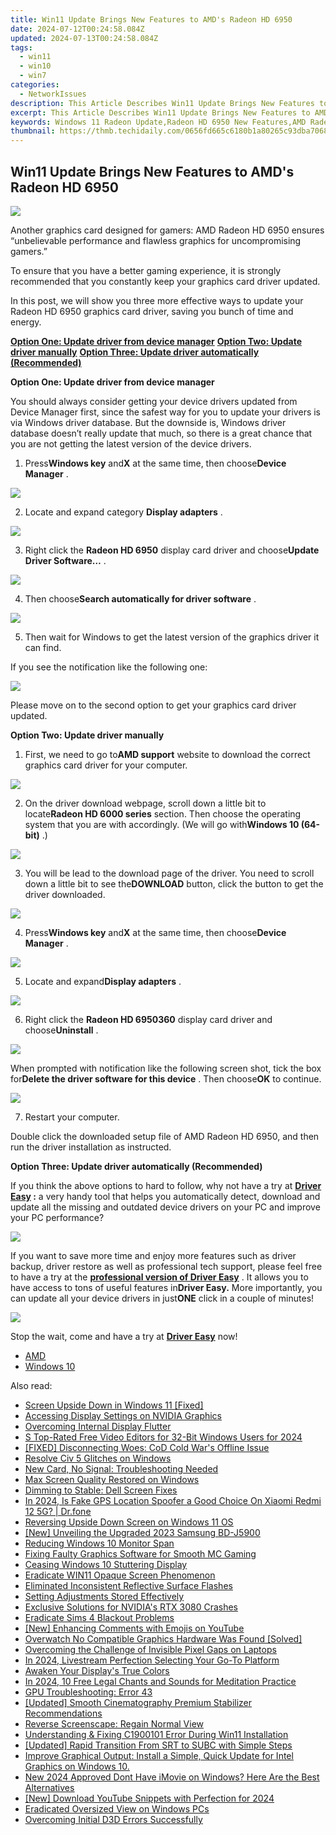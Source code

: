 ```yaml
---
title: Win11 Update Brings New Features to AMD's Radeon HD 6950
date: 2024-07-12T00:24:58.084Z
updated: 2024-07-13T00:24:58.084Z
tags:
  - win11
  - win10
  - win7
categories:
  - NetworkIssues
description: This Article Describes Win11 Update Brings New Features to AMD's Radeon HD 6950
excerpt: This Article Describes Win11 Update Brings New Features to AMD's Radeon HD 6950
keywords: Windows 11 Radeon Update,Radeon HD 6950 New Features,AMD Radeon Graphics Card Upgrade,Latest Windows 11 Graphic Enhancements,AMD's Performance Improvement in Win11,Advanced Gaming Capabilities of Radeon 6950,Optimized Display Settings for Radeon HD 6950
thumbnail: https://thmb.techidaily.com/0656fd665c6180b1a80265c93dba7068c3a0cbd851c23bc5b8909b9f9daa190b.jpg
---
```


## Win11 Update Brings New Features to AMD's Radeon HD 6950

![](https://images.drivereasy.com/wp-content/uploads/2017/01/img_587c9381d5cd7.jpg)
  
 Another graphics card designed for gamers: AMD Radeon HD 6950 ensures “unbelievable performance and flawless graphics for uncompromising gamers.”
  
 To ensure that you have a better gaming experience, it is strongly recommended that you constantly keep your graphics card driver updated.
  
 In this post, we will show you three more effective ways to update your Radeon HD 6950 graphics card driver, saving you bunch of time and energy.  
  
[**Option One: Update driver from device manager**](#1)
[**Option Two: Update driver manually**](#2)
[**Option Three: Update driver automatically (Recommended)**](#3)
  
 **Option One: Update driver from device manager**
  
 You should always consider getting your device drivers updated from Device Manager first, since the safest way for you to update your drivers is via Windows driver database. But the downside is, Windows driver database doesn’t really update that much, so there is a great chance that you are not getting the latest version of the device drivers.
  
 1) Press**Windows key** and**X** at the same time, then choose**Device Manager** .
  
![](https://images.drivereasy.com/wp-content/uploads/2017/01/img_586b799d15ed0.png)

 2) Locate and expand category **Display adapters** .
  
![](https://images.drivereasy.com/wp-content/uploads/2016/12/img_58633888b815f.jpg)

 3) Right click the **Radeon HD 6950**  display card driver and choose**Update Driver Software…** .  
  
![](https://images.drivereasy.com/wp-content/uploads/2016/12/img_58633adf15869.jpg)
  
 4) Then choose**Search automatically for driver software** .
  
![](https://images.drivereasy.com/wp-content/uploads/2016/12/img_58633bb7037e2.jpg)
  
 5) Then wait for Windows to get the latest version of the graphics driver it can find.
  
 If you see the notification like the following one:  
  
![](https://images.drivereasy.com/wp-content/uploads/2016/12/img_58633c3acc5d9.png)
  
 Please move on to the second option to get your graphics card driver updated.
  
 **Option Two: Update driver manually**
  
 1) First, we need to go to**AMD support** website to download the correct graphics card driver for your computer.
  
![](https://images.drivereasy.com/wp-content/uploads/2017/01/img_587c97e46d334.jpg)
  
 2) On the driver download webpage, scroll down a little bit to locate**Radeon HD 6000 series** section. Then choose the operating system that you are with accordingly. (We will go with**Windows 10 (64-bit)** .)

![](https://images.drivereasy.com/wp-content/uploads/2017/01/img_587c9803865c0.png)

 3) You will be lead to the download page of the driver. You need to scroll down a little bit to see the**DOWNLOAD** button, click the button to get the driver downloaded.  
  
![](https://images.drivereasy.com/wp-content/uploads/2017/01/img_587c9870672e8.jpg)

 4) Press**Windows key** and**X** at the same time, then choose**Device Manager** .
  
![](https://images.drivereasy.com/wp-content/uploads/2016/12/img_58633847649da.png)

 5) Locate and expand**Display adapters** .
  
![](https://images.drivereasy.com/wp-content/uploads/2016/12/img_58633888b815f.jpg)
  
 6) Right click the **Radeon HD 6950360** display card driver and choose**Uninstall** .
  
![](https://images.drivereasy.com/wp-content/uploads/2016/12/img_58633ead50985.jpg)

 When prompted with notification like the following screen shot, tick the box for**Delete the driver software for this device** . Then choose**OK** to continue.
  
![](https://images.drivereasy.com/wp-content/uploads/2016/12/img_5860d243e91ce.png)

 7) Restart your computer.
  
 Double click the downloaded setup file of AMD Radeon HD 6950, and then run the driver installation as instructed.
  
 **Option Three: Update driver automatically (Recommended)**
  
 If you think the above options to hard to follow, why not have a try at **[Driver Easy](https://tools.techidaily.com/drivereasy/download/) :** a very handy tool that helps you automatically detect, download and update all the missing and outdated device drivers on your PC and improve your PC performance?
  
![](https://images.drivereasy.com/wp-content/uploads/2017/04/img_58e89e907fb3f.png)

 If you want to save more time and enjoy more features such as driver backup, driver restore as well as professional tech support, please feel free to have a try at the [**professional version of Driver Easy**](https://tools.techidaily.com/drivereasy/download/) . It allows you to have access to tons of useful features in**Driver Easy.** More importantly, you can update all your device drivers in just**ONE** click in a couple of minutes!
  
![](https://images.drivereasy.com/wp-content/uploads/2017/04/img_58e89f1fa616d.jpg)
  
 Stop the wait, come and have a try at [**Driver Easy**](https://tools.techidaily.com/drivereasy/download/) now!

* [AMD](https://tools.techidaily.com/drivereasy/download/)
* [Windows 10](https://tools.techidaily.com/drivereasy/download/)

<ins class="adsbygoogle"
     style="display:block"
     data-ad-format="autorelaxed"
     data-ad-client="ca-pub-7571918770474297"
     data-ad-slot="1223367746"></ins>



<ins class="adsbygoogle"
     style="display:block"
     data-ad-client="ca-pub-7571918770474297"
     data-ad-slot="8358498916"
     data-ad-format="auto"
     data-full-width-responsive="true"></ins>



<span class="atpl-alsoreadstyle">Also read:</span>
<div><ul>
<li><a href="https://network-issues.techidaily.com/screen-upside-down-in-windows-11-fixed/"><u>Screen Upside Down in Windows 11 [Fixed]</u></a></li>
<li><a href="https://network-issues.techidaily.com/accessing-display-settings-on-nvidia-graphics/"><u>Accessing Display Settings on NVIDIA Graphics</u></a></li>
<li><a href="https://network-issues.techidaily.com/overcoming-internal-display-flutter/"><u>Overcoming Internal Display Flutter</u></a></li>
<li><a href="https://ai-video-tools.techidaily.com/s-top-rated-free-video-editors-for-32-bit-windows-users-for-2024/"><u>S Top-Rated Free Video Editors for 32-Bit Windows Users for 2024</u></a></li>
<li><a href="https://network-issues.techidaily.com/fixed-disconnecting-woes-cod-cold-wars-offline-issue/"><u>[FIXED] Disconnecting Woes: CoD Cold War's Offline Issue</u></a></li>
<li><a href="https://network-issues.techidaily.com/resolve-civ-5-glitches-on-windows/"><u>Resolve Civ 5 Glitches on Windows</u></a></li>
<li><a href="https://network-issues.techidaily.com/new-card-no-signal-troubleshooting-needed/"><u>New Card, No Signal: Troubleshooting Needed</u></a></li>
<li><a href="https://network-issues.techidaily.com/max-screen-quality-restored-on-windows/"><u>Max Screen Quality Restored on Windows</u></a></li>
<li><a href="https://network-issues.techidaily.com/dimming-to-stable-dell-screen-fixes/"><u>Dimming to Stable: Dell Screen Fixes</u></a></li>
<li><a href="https://phone-solutions.techidaily.com/in-2024-is-fake-gps-location-spoofer-a-good-choice-on-xiaomi-redmi-12-5g-drfone-by-drfone-virtual-android/"><u>In 2024, Is Fake GPS Location Spoofer a Good Choice On Xiaomi Redmi 12 5G? | Dr.fone</u></a></li>
<li><a href="https://network-issues.techidaily.com/reversing-upside-down-screen-on-windows-11-os/"><u>Reversing Upside Down Screen on Windows 11 OS</u></a></li>
<li><a href="https://some-guidance.techidaily.com/new-unveiling-the-upgraded-2023-samsung-bd-j5900/"><u>[New] Unveiling the Upgraded 2023 Samsung BD-J5900</u></a></li>
<li><a href="https://network-issues.techidaily.com/reducing-windows-10-monitor-span/"><u>Reducing Windows 10 Monitor Span</u></a></li>
<li><a href="https://network-issues.techidaily.com/fixing-faulty-graphics-software-for-smooth-mc-gaming/"><u>Fixing Faulty Graphics Software for Smooth MC Gaming</u></a></li>
<li><a href="https://network-issues.techidaily.com/ceasing-windows-10-stuttering-display/"><u>Ceasing Windows 10 Stuttering Display</u></a></li>
<li><a href="https://network-issues.techidaily.com/eradicate-win11-opaque-screen-phenomenon/"><u>Eradicate WIN11 Opaque Screen Phenomenon</u></a></li>
<li><a href="https://network-issues.techidaily.com/eliminated-inconsistent-reflective-surface-flashes/"><u>Eliminated Inconsistent Reflective Surface Flashes</u></a></li>
<li><a href="https://network-issues.techidaily.com/setting-adjustments-stored-effectively/"><u>Setting Adjustments Stored Effectively</u></a></li>
<li><a href="https://network-issues.techidaily.com/exclusive-solutions-for-nvidias-rtx-3080-crashes/"><u>Exclusive Solutions for NVIDIA's RTX 3080 Crashes</u></a></li>
<li><a href="https://network-issues.techidaily.com/eradicate-sims-4-blackout-problems/"><u>Eradicate Sims 4 Blackout Problems</u></a></li>
<li><a href="https://youtube-videos.techidaily.com/new-enhancing-comments-with-emojis-on-youtube/"><u>[New] Enhancing Comments with Emojis on YouTube</u></a></li>
<li><a href="https://network-issues.techidaily.com/overwatch-no-compatible-graphics-hardware-was-found-solved/"><u>Overwatch No Compatible Graphics Hardware Was Found [Solved]</u></a></li>
<li><a href="https://network-issues.techidaily.com/overcoming-the-challenge-of-invisible-pixel-gaps-on-laptops/"><u>Overcoming the Challenge of Invisible Pixel Gaps on Laptops</u></a></li>
<li><a href="https://extra-support.techidaily.com/in-2024-livestream-perfection-selecting-your-go-to-platform/"><u>In 2024, Livestream Perfection  Selecting Your Go-To Platform</u></a></li>
<li><a href="https://network-issues.techidaily.com/awaken-your-displays-true-colors/"><u>Awaken Your Display's True Colors</u></a></li>
<li><a href="https://fox-friendly.techidaily.com/in-2024-10-free-legal-chants-and-sounds-for-meditation-practice/"><u>In 2024, 10 Free Legal Chants and Sounds for Meditation Practice</u></a></li>
<li><a href="https://network-issues.techidaily.com/gpu-troubleshooting-error-43/"><u>GPU Troubleshooting: Error 43</u></a></li>
<li><a href="https://facebook-record-videos.techidaily.com/updated-smooth-cinematography-premium-stabilizer-recommendations/"><u>[Updated] Smooth Cinematography  Premium Stabilizer Recommendations</u></a></li>
<li><a href="https://network-issues.techidaily.com/reverse-screenscape-regain-normal-view/"><u>Reverse Screenscape: Regain Normal View</u></a></li>
<li><a href="https://network-issues.techidaily.com/understanding-and-fixing-c1900101-error-during-win11-installation/"><u>Understanding & Fixing C1900101 Error During Win11 Installation</u></a></li>
<li><a href="https://extra-skills.techidaily.com/updated-rapid-transition-from-srt-to-subc-with-simple-steps/"><u>[Updated] Rapid Transition From SRT to SUBC with Simple Steps</u></a></li>
<li><a href="https://network-issues.techidaily.com/1719974801619-improve-graphical-output-install-a-simple-quick-update-for-intel-graphics-on-windows-10/"><u>Improve Graphical Output: Install a Simple, Quick Update for Intel Graphics on Windows 10.</u></a></li>
<li><a href="https://video-content-creator.techidaily.com/new-2024-approved-dont-have-imovie-on-windows-here-are-the-best-alternatives/"><u>New 2024 Approved Dont Have iMovie on Windows? Here Are the Best Alternatives</u></a></li>
<li><a href="https://eaxpv-info.techidaily.com/new-download-youtube-snippets-with-perfection-for-2024/"><u>[New] Download YouTube Snippets with Perfection for 2024</u></a></li>
<li><a href="https://network-issues.techidaily.com/eradicated-oversized-view-on-windows-pcs/"><u>Eradicated Oversized View on Windows PCs</u></a></li>
<li><a href="https://network-issues.techidaily.com/overcoming-initial-d3d-errors-successfully/"><u>Overcoming Initial D3D Errors Successfully</u></a></li>
</ul></div>
